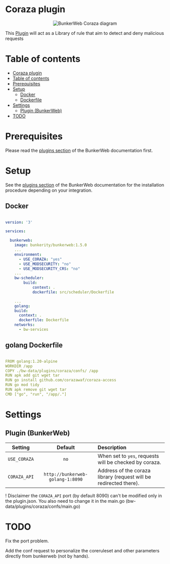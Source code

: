 # Coraza plugin

<p align="center">
	<img alt="BunkerWeb Coraza diagram" src="https://github.com/gin-gitaxias/bunkerweb-plugins/blob/dev/coraza/docs/diagram.png" />
</p>


This [Plugin](https://www.bunkerweb.io/latest/plugins) will act as a Library of rule that aim to detect and deny malicious requests 

# Table of contents

- [Coraza plugin](#coraza-plugin)
- [Table of contents](#table-of-contents)
- [Prerequisites](#prerequisites)
- [Setup](#setup)
  * [Docker](#docker)
  * [Dockerfile](#dockerfile)
- [Settings](#settings)
  * [Plugin (BunkerWeb)](#plugin--bunkerweb-)
- [TODO](#todo)

# Prerequisites

Please read the [plugins section](https://docs.bunkerweb.io/latest/plugins) of the BunkerWeb documentation first.

# Setup

See the [plugins section](https://docs.bunkerweb.io/latest/plugins) of the BunkerWeb documentation for the installation procedure depending on your integration.

## Docker 

```yaml

version: '3'

services:

  bunkerweb:
    image: bunkerity/bunkerweb:1.5.0
    ...
    environment:
      - USE_CORAZA: "yes"
      - USE_MODSECURITY: "no"
      - USE_MODSECURITY_CRS: "no"
    ...
    bw-scheduler:
        build:
            context: .
            dockerfile: src/scheduler/Dockerfile

    ...
    golang:
    build:
      context: .
      dockerfile: Dockerfile
    networks:
      - bw-services

```

## golang Dockerfile

```yaml

FROM golang:1.20-alpine
WORKDIR /app
COPY ./bw-data/plugins/coraza/confs/ /app
RUN apk add git wget tar 
RUN go install github.com/corazawaf/coraza-access
RUN go mod tidy 
RUN apk remove git wget tar
CMD ["go", "run", "/app/."]

```
# Settings

## Plugin (BunkerWeb)

| Setting      | Default                  | Description                                                                                    |
| :----------: | :----------------------: | :--------------------------------------------------------------------------------------------- |
| `USE_CORAZA` | `no`                     | When set to `yes`, requests will be checked by coraza.                      |
| `CORAZA_API` | `http://bunkerweb-golang-1:8090` | Address of the coraza library (request will be redirected there). |

! Disclaimer the `CORAZA_API` port (by default 8090) can't be modified only in the plugin.json. You also need to change it in the main.go (bw-data/plugins/coraza/confs/main.go)

# TODO

Fix the port problem.

Add the conf request to personalize the coreruleset and other parameters directly from bunkerweb (not by hands).

